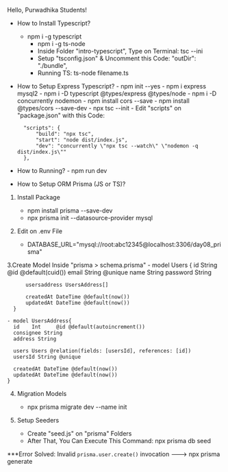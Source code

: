 Hello, Purwadhika Students!

+ How to Install Typescript?
  - npm i -g typescript
      - npm i -g ts-node
      - Inside Folder "intro-typescript", Type on Terminal: tsc --ini
      - Setup "tsconfig.json" & Uncomment this Code: "outDir": "./bundle",
      - Running TS: ts-node filename.ts

+ How to Setup Express Typescript?
      - npm init --yes
      - npm i express mysql2
      - npm i -D typescript @types/express @types/node
      - npm i -D concurrently nodemon
      - npm install cors --save
      - npm install @types/cors --save-dev
      - npx tsc --init
      - Edit "scripts" on "package.json" with this Code:
    
        "scripts": {
            "build": "npx tsc",
            "start": "node dist/index.js",
            "dev": "concurrently \"npx tsc --watch\" \"nodemon -q dist/index.js\""
        },

+ How to Running?
      - npm run dev

+ How to Setup ORM Prisma (JS or TS)?
1. Install Package
    - npm install prisma --save-dev
    - npx prisma init --datasource-provider mysql

2. Edit on .env File
    - DATABASE_URL="mysql://root:abc12345@localhost:3306/day08_prisma"

3.Create Model Inside "prisma > schema.prisma"
    - model Users {
          id    String     @id @default(cuid())
          email String  @unique
          name  String
          password String
        
          usersaddress UsersAddress[]
        
          createdAt DateTime @default(now()) 
          updatedAt DateTime @default(now()) 
      }

    - model UsersAddress{
      id    Int     @id @default(autoincrement())
      consignee String 
      address String
    
      users Users @relation(fields: [usersId], references: [id])
      usersId String @unique  
    
      createdAt DateTime @default(now()) 
      updatedAt DateTime @default(now()) 
    }

4. Migration Models
    - npx prisma migrate dev --name init

5. Setup Seeders
    - Create "seed.js" on "prisma" Folders
    - After That, You Can Execute This Command: npx prisma db seed

***Error Solved:
Invalid `prisma.user.create()` invocation ---> npx prisma generate
